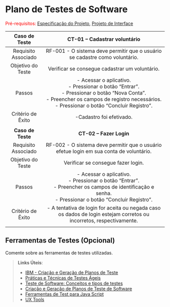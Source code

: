 # Plano de Testes de Software

<span style="color:red">Pré-requisitos: <a href="2-Especificação do Projeto.md"> Especificação do Projeto</a></span>, <a href="3-Projeto de Interface.md"> Projeto de Interface</a>

| **Caso de Teste** 	| **CT-01 – Cadastrar voluntário** 	|
|:---:	|:---:	|
|	Requisito Associado 	| RF-001 - O sistema deve permitir que o usuário se cadastre como voluntário. <br> |
| Objetivo do Teste 	| Verificar se consegue cadastrar um voluntário. |
| Passos 	| - Acessar o aplicativo. <br> - Pressionar o botão “Entrar”. <br> - Pressionar o botão “Nova Conta”. <br> - Preencher os campos de registro necessários. <br> - Pressionar o botão “Concluir Registro”. <br>                                                                                  |
|Critério de Êxito | -Cadastro foi efetivado. |
|  	|  	| 
| **Caso de Teste** 	| **CT-02 – Fazer Login** 	|
|	Requisito Associado 	| RF-002 - O sistema deve permitir que o usuário efetue login em sua conta de voluntário. |
| Objetivo do Teste 	| Verificar se consegue fazer login. |
| Passos 	|- Acessar o aplicativo. <br> - Pressionar o botão “Entrar”. <br> - Preencher os campos de identificação e senha. <br> - Pressionar o botão “Concluir Registro”. |
|Critério de Êxito | - A tentativa de login for aceita ou negada caso os dados de login estejam corretos ou incorretos, respectivamente. |
|  	|  	|
## Ferramentas de Testes (Opcional)

Comente sobre as ferramentas de testes utilizadas.
 
> **Links Úteis**:
> - [IBM - Criação e Geração de Planos de Teste](https://www.ibm.com/developerworks/br/local/rational/criacao_geracao_planos_testes_software/index.html)
> - [Práticas e Técnicas de Testes Ágeis](http://assiste.serpro.gov.br/serproagil/Apresenta/slides.pdf)
> -  [Teste de Software: Conceitos e tipos de testes](https://blog.onedaytesting.com.br/teste-de-software/)
> - [Criação e Geração de Planos de Teste de Software](https://www.ibm.com/developerworks/br/local/rational/criacao_geracao_planos_testes_software/index.html)
> - [Ferramentas de Test para Java Script](https://geekflare.com/javascript-unit-testing/)
> - [UX Tools](https://uxdesign.cc/ux-user-research-and-user-testing-tools-2d339d379dc7)
